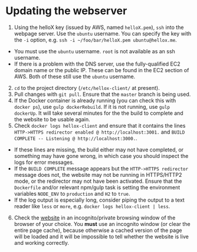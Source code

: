 # Updating the webserver

1. Using the helloX key (issued by AWS, named `helloX.pem`), `ssh` into the
webpage server. Use the `ubuntu` username. You can specify the key
with the `-i` option, e.g. `ssh -i ~/foo/bar/helloX.pem ubuntu@hellox.me`.
  * You must use the `ubuntu` username. `root` is not available as an ssh
  username.
  * If there is a problem with the DNS server, use the fully-qualified EC2
  domain name or the public IP. These can be found in the EC2 section of AWS.
  Both of these still use the `ubuntu` username.
2. `cd` to the project directory (`/etc/hellox-client/` at present).
3. Pull changes with `git pull`. Ensure that the `master` branch is being used.
4. If the Docker container is already running (you can check this with
`docker ps`), use `gulp dockerRebuild`. If it is not running, use
`gulp dockerUp`. It will take several minutes for the the build to complete and
the website to be usable again.
5. Check `docker logs hellox-client` and ensure that it contains the lines
`HTTP->HTTPS redirector enabled @ http://localhost:3001.` and
`BUILD COMPLETE -- Listening @ http://localhost:3000.`.
  * If these lines are missing, the build either may not have completed, or
  something may have gone wrong, in which case you should inspect the logs for
  error messages.
  * If the `BUILD COMPLETE` message appears but the `HTTP->HTTPS redirector`
  message does not, the website may not be running in HTTPS/HTTP2 mode, or
  the redirector may not have been activated. Ensure that the `Dockerfile`
  and/or relevant npm/gulp task is setting the environment variables `NODE_ENV`
  to `production` and `H2` to `true`.
  * If the log output is especially long, consider piping the output to a text
  reader like `less` or `more`, e.g. `docker logs hellox-client | less`.
6. Check the [website](https://hellox.me) in an incognito/private browsing
window of the browser of your choice. You **must** use an incognito window
(or clear the entire page cache), because otherwise a cached version of the
page will be loaded and it will be impossible to tell whether the website is
live and working correctly.